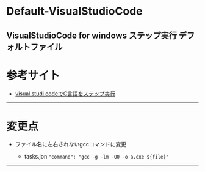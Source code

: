 # Default-VisualStudioCode
VisualStudioCode for windows ステップ実行 デフォルトファイル
---
# 参考サイト
- [visual studi codeでC言語をステップ実行](http://aimek-developer.blogspot.com/2018/10/visual-studio-code-c.html)
---
# 変更点

- ファイル名に左右されないgccコマンドに変更
  
  - tasks.jon `"command": "gcc -g -lm -O0 -o a.exe ${file}"`
---
